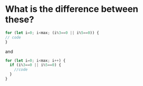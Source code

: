 # What is the difference between these?

```js
for (let i=0; i<max; (i%3==0 || i%5==0)) {
// code
}
```

and 

```js
for (let i=0; i<max; i++) {
  if (i%3==0 || i%5==0) {
    //code
  }
}
```

